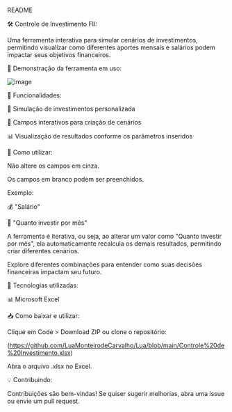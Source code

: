 README

🛠️ Controle de Investimento FII:

Uma ferramenta interativa para simular cenários de investimentos, permitindo visualizar como diferentes aportes mensais e salários podem impactar seus objetivos financeiros.

📸 Demonstração da ferramenta em uso:

![image](https://github.com/user-attachments/assets/5d34e060-583e-4ff1-8e1b-22e22f04d4f7)

🚀 Funcionalidades:

🔢 Simulação de investimentos personalizada

🔄 Campos interativos para criação de cenários

📊 Visualização de resultados conforme os parâmetros inseridos

📖 Como utilizar:

Não altere os campos em cinza. 

Os campos em branco podem ser preenchidos.

Exemplo:

💰 "Salário"

💸 "Quanto investir por mês"

A ferramenta é iterativa, ou seja, ao alterar um valor como "Quanto investir por mês", ela automaticamente recalcula os demais resultados, permitindo criar diferentes cenários.

Explore diferentes combinações para entender como suas decisões financeiras impactam seu futuro.

🧠 Tecnologias utilizadas:

📊 Microsoft Excel

📥 Como baixar e utilizar:

Clique em Code > Download ZIP ou clone o repositório:

(https://github.com/LuaMonteirodeCarvalho/Lua/blob/main/Controle%20de%20Investimento.xlsx)

Abra o arquivo .xlsx no Excel.

💡 Contribuindo:

Contribuições são bem-vindas! Se quiser sugerir melhorias, abra uma issue ou envie um pull request.
